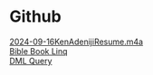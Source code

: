 # Github
<a href="2024-09-16KenAdenijiResume.m4a">2024-09-16KenAdenijiResume.m4a</a><br/>
<a href="BibleBookLinq.js.html">Bible Book Linq</a><br/>
<a href="DML Query.html">DML Query</a>
